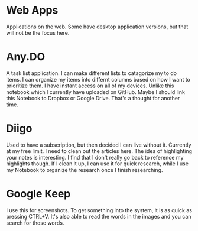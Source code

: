 # Web Apps
Applications on the web. Some have desktop application versions, but that will not be the focus here. 

# Any.DO
A task list application. I can make different lists to catagorize my to do items.
I can organize my items into differnt columns based on how I want to prioritize them.
I have instant access on all of my devices.
Unlike this notebook which I currently have uploaded on GitHub.
Maybe I should link this Notebook to Dropbox or Google Drive. That's a thought for another time.

# Diigo
Used to have a subscription, but then decided I can live without it.
Currently at my free limit.
I need to clean out the articles here.
The idea of highlighting your notes is interesting. I find that I don't really go back to reference my highlights though.
If I clean it up, I can use it for quick research, while I use my Notebook to organize the research once I finish researching.

# Google Keep
I use this for screenshots.
To get something into the system, it is as quick as pressing CTRL+V.
It's also able to read the words in the images and you can search for those words.
